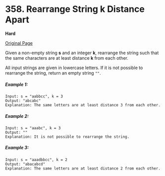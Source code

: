 # 358. Rearrange String k Distance Apart

**Hard**

[Original Page](https://leetcode.com/problems/rearrange-string-k-distance-apart/)

Given a non-empty string __s__ and an integer __k__, rearrange the string such that the same characters are at least distance __k__ from each other.

All input strings are given in lowercase letters. If it is not possible to rearrange the string, return an empty string `""`.

##### Example 1:
```
Input: s = "aabbcc", k = 3
Output: "abcabc" 
Explanation: The same letters are at least distance 3 from each other.
```

##### Example 2:
```
Input: s = "aaabc", k = 3
Output: "" 
Explanation: It is not possible to rearrange the string.
```

##### Example 3:
```
Input: s = "aaadbbcc", k = 2
Output: "abacabcd"
Explanation: The same letters are at least distance 2 from each other.
```
